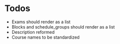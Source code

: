 # Todos 
* Exams should render as a list 
* Blocks and schedule_groups should render as a list 
* Description reformed
* Course names to be standardized

